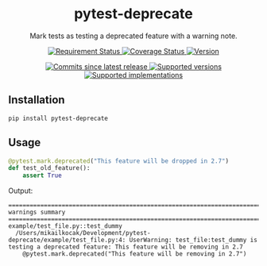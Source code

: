 <div align='center'>
  <h1>pytest-deprecate</h1>
  <p>Mark tests as testing a deprecated feature with a warning note.</p>
  <p>
    <a href='https://travis-ci.org/NyanKiyoshi/pytest-deprecate/'>
      <img src='https://travis-ci.org/NyanKiyoshi/pytest-deprecate.svg?branch=master' alt='Requirement Status' />
    </a>
    <a href='https://codecov.io/gh/NyanKiyoshi/pytest-deprecate'>
      <img src='https://codecov.io/gh/NyanKiyoshi/pytest-deprecate/branch/master/graph/badge.svg' alt='Coverage Status' />
    </a>
    <a href='https://pypi.python.org/pypi/pytest-deprecate'>
      <img src='https://img.shields.io/pypi/v/pytest-deprecate.svg' alt='Version' />
    </a>
  </p>
  <p>
    <a href='https://github.com/NyanKiyoshi/pytest-deprecate/compare/v1.0.0...master'>
      <img src='https://img.shields.io/github/commits-since/NyanKiyoshi/pytest-deprecate/v1.0.0.svg' alt='Commits since latest release' />
    </a>
    <a href='https://pypi.python.org/pypi/pytest-deprecate'>
      <img src='https://img.shields.io/pypi/pyversions/pytest-deprecate.svg' alt='Supported versions' />
    </a>
    <a href='https://pypi.python.org/pypi/pytest-deprecate'>
      <img src='https://img.shields.io/pypi/implementation/pytest-deprecate.svg' alt='Supported implementations' />
    </a>
  </p>
</div>

## Installation
```
pip install pytest-deprecate
```

## Usage

```python
@pytest.mark.deprecated("This feature will be dropped in 2.7")
def test_old_feature():
    assert True
```

Output:
```
=========================================================================================================================== warnings summary ============================================================================================================================
example/test_file.py::test_dummy
  /Users/mikailkocak/Development/pytest-deprecate/example/test_file.py:4: UserWarning: test_file:test_dummy is testing a deprecated feature: This feature will be removing in 2.7
    @pytest.mark.deprecated("This feature will be removing in 2.7")
```
